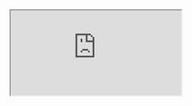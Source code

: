  <iframe class="main" src="https://slm.games/embed/games/Dice/1?tokens=SLM,BNB,BUSD,EOS,SOL,ETH&chains=Solana,BSC,EOS&p=01"/>

